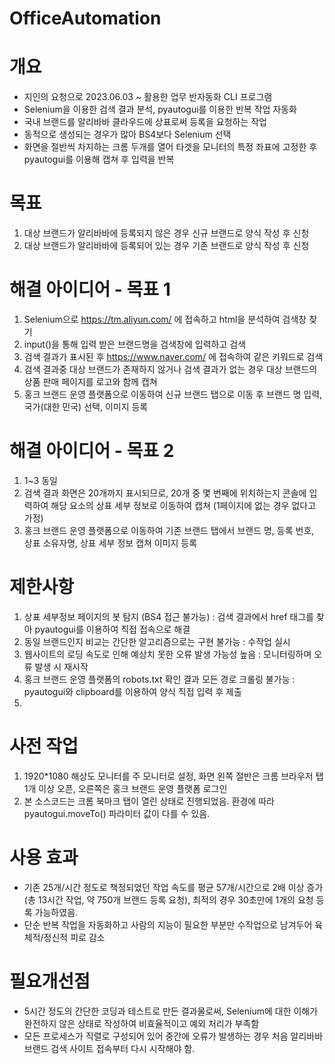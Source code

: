 # OfficeAutomation

# 개요
- 지인의 요청으로 2023.06.03 ~ 활용한 업무 반자동화 CLI 프로그램
- Selenium을 이용한 검색 결과 분석, pyautogui를 이용한 반복 작업 자동화
- 국내 브랜드를 알리바바 클라우드에 상표로써 등록을 요청하는 작업
- 동적으로 생성되는 경우가 많아 BS4보다 Selenium 선택
- 화면을 절반씩 차지하는 크롬 두개를 열어 타겟을 모니터의 특정 좌표에 고정한 후 pyautogui를 이용해 캡쳐 후 입력을 반복

# 목표
1. 대상 브랜드가 알리바바에 등록되지 않은 경우 신규 브랜드로 양식 작성 후 신청
2. 대상 브랜드가 알리바바에 등록되어 있는 경우 기존 브랜드로 양식 작성 후 신청

# 해결 아이디어 - 목표 1
1. Selenium으로 https://tm.aliyun.com/ 에 접속하고 html을 분석하여 검색창 찾기
2. input()을 통해 입력 받은 브랜드명을 검색창에 입력하고 검색
3. 검색 결과가 표시된 후 https://www.naver.com/ 에 접속하여 같은 키워드로 검색
4. 검색 결과중 대상 브랜드가 존재하지 않거나 검색 결과가 없는 경우 대상 브랜드의 상품 판매 페이지를 로고와 함께 캡쳐
5. 홍크 브랜드 운영 플랫폼으로 이동하여 신규 브랜드 탭으로 이동 후 브랜드 명 입력, 국가(대한 민국) 선택, 이미지 등록

# 해결 아이디어 - 목표 2
1. 1~3 동일
2. 검색 결과 화면은 20개까지 표시되므로, 20개 중 몇 번째에 위치하는지 콘솔에 입력하여 해당 요소의 상표 세부 정보로 이동하여 캡쳐 (1페이지에 없는 경우 없다고 가정)
4. 홍크 브랜드 운영 플랫폼으로 이동하여 기존 브랜드 탭에서 브랜드 명, 등록 번호, 상표 소유자명, 상표 세부 정보 캡쳐 이미지 등록

# 제한사항
1. 상표 세부정보 페이지의 봇 탐지 (BS4 접근 불가능) : 검색 결과에서 href 태그를 찾아 pyautogui를 이용하여 직접 접속으로 해결
2. 동일 브랜드인지 비교는 간단한 알고리즘으로는 구현 불가능 : 수작업 실시
3. 웹사이트의 로딩 속도로 인해 예상치 못한 오류 발생 가능성 높음 : 모니터링하며 오류 발생 시 재시작
4. 홍크 브랜드 운영 플랫폼의 robots.txt 확인 결과 모든 경로 크롤링 불가능 : pyautogui와 clipboard를 이용하여 양식 직접 입력 후 제출
5. 

# 사전 작업
1. 1920*1080 해상도 모니터를 주 모니터로 설정, 화면 왼쪽 절반은 크롬 브라우저 탭 1개 이상 오픈, 오른쪽은 홍크 브랜드 운영 플랫폼 로그인
2. 본 소스코드는 크롬 북마크 탭이 열린 상태로 진행되었음. 환경에 따라 pyautogui.moveTo() 파라미터 값이 다를 수 있음.

# 사용 효과
- 기존 25개/시간 정도로 책정되었던 작업 속도를 평균 57개/시간으로 2배 이상 증가 (총 13시간 작업, 약 750개 브랜드 등록 요청), 최적의 경우 30초만에 1개의 요청 등록 가능하였음.
- 단순 반복 작업을 자동화하고 사람의 지능이 필요한 부분만 수작업으로 남겨두어 육체적/정신적 피로 감소

# 필요개선점
- 5시간 정도의 간단한 코딩과 테스트로 만든 결과물로써, Selenium에 대한 이해가 완전하지 않은 상태로 작성하여 비효율적이고 예외 처리가 부족함
- 모든 프로세스가 직렬로 구성되어 있어 중간에 오류가 발생하는 경우 처음 알리바바 브랜드 검색 사이트 접속부터 다시 시작해야 함.

